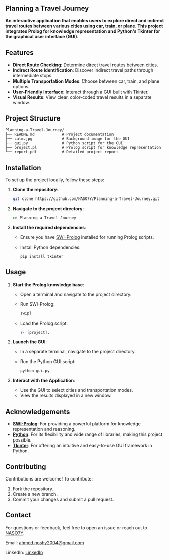 Planning a Travel Journey
----
**An interactive application that enables users to explore direct and indirect travel routes between various cities using car, train, or plane. This project integrates Prolog for knowledge representation and Python's Tkinter for the graphical user interface (GUI).**


## Features

- **Direct Route Checking**: Determine direct travel routes between cities.
- **Indirect Route Identification**: Discover indirect travel paths through intermediate stops.
- **Multiple Transportation Modes**: Choose between car, train, and plane options.
- **User-Friendly Interface**: Interact through a GUI built with Tkinter.
- **Visual Results**: View clear, color-coded travel results in a separate window.

## Project Structure

```plaintext
Planning-a-Travel-Journey/
├── README.md            # Project documentation
├── calm.jpg             # Background image for the GUI
├── gui.py               # Python script for the GUI
├── project.pl           # Prolog script for knowledge representation
└── report.pdf           # Detailed project report
```

## Installation

To set up the project locally, follow these steps:

1. **Clone the repository**:

   ```bash
   git clone https://github.com/NASO7Y/Planning-a-Travel-Journey.git
   ```

2. **Navigate to the project directory**:

   ```bash
   cd Planning-a-Travel-Journey
   ```

3. **Install the required dependencies**:

   - Ensure you have [SWI-Prolog](https://www.swi-prolog.org/) installed for running Prolog scripts.
   - Install Python dependencies:

     ```bash
     pip install tkinter
     ```

## Usage

1. **Start the Prolog knowledge base**:

   - Open a terminal and navigate to the project directory.
   - Run SWI-Prolog:

     ```bash
     swipl
     ```

   - Load the Prolog script:

     ```prolog
     ?- [project].
     ```

2. **Launch the GUI**:

   - In a separate terminal, navigate to the project directory.
   - Run the Python GUI script:

     ```bash
     python gui.py
     ```

3. **Interact with the Application**:

   - Use the GUI to select cities and transportation modes.
   - View the results displayed in a new window.


## Acknowledgements

- [**SWI-Prolog**](https://www.swi-prolog.org/): For providing a powerful platform for knowledge representation and reasoning.
- [**Python**](https://www.python.org/): For its flexibility and wide range of libraries, making this project possible.
- [**Tkinter**](https://docs.python.org/3/library/tkinter.html): For offering an intuitive and easy-to-use GUI framework in Python.


## Contributing

Contributions are welcome! To contribute:
1. Fork the repository.
2. Create a new branch.
3. Commit your changes and submit a pull request.

## Contact

For questions or feedback, feel free to open an issue or reach out to [NASO7Y](https://github.com/NASO7Y).

Email: ahmed.noshy2004@gmail.com

LinkedIn: [LinkedIn](https://www.linkedin.com/in/nos7y/)

